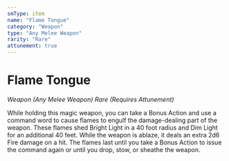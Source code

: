 ```yaml
---
smType: item
name: "Flame Tongue"
category: "Weapon"
type: "Any Melee Weapon"
rarity: "Rare"
attunement: true
---
```


# Flame Tongue
*Weapon (Any Melee Weapon) Rare (Requires Attunement)*

While holding this magic weapon, you can take a Bonus Action and use a command word to cause flames to engulf the damage-dealing part of the weapon. These flames shed Bright Light in a 40 foot radius and Dim Light for an additional 40 feet. While the weapon is ablaze, it deals an extra 2d6 Fire damage on a hit. The flames last until you take a Bonus Action to issue the command again or until you drop, stow, or sheathe the weapon.
